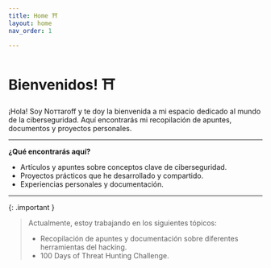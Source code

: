 ```yaml
---
title: Home ⛩️
layout: home
nav_order: 1

---
```


# Bienvenidos! ⛩️



¡Hola! Soy Noттaroff y te doy la bienvenida a mi espacio dedicado al mundo de la ciberseguridad. Aquí encontrarás mi recopilación de apuntes, documentos y proyectos personales. 

---

**¿Qué encontrarás aquí?**

- Artículos y apuntes sobre conceptos clave de ciberseguridad.
- Proyectos prácticos que he desarrollado y compartido.
- Experiencias personales y documentación.

---

{: .important }
>Actualmente, estoy trabajando en los siguientes tópicos:
> - Recopilación de apuntes y documentación sobre diferentes herramientas del hacking.
> - 100 Days of Threat Hunting Challenge.
>

